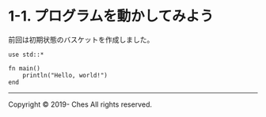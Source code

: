 # 1-1. プログラムを動かしてみよう

前回は初期状態のバスケットを作成しました。

```
use std::*

fn main()
    println("Hello, world!")
end
```

---

Copyright © 2019- Ches All rights reserved.
